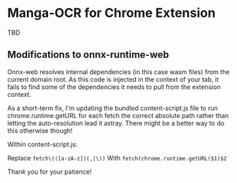 # Manga-OCR for Chrome Extension

TBD

## Modifications to onnx-runtime-web

Onnx-web resolves internal dependencies (in this case wasm files) from the current domain root. As this code is injected in the context of your tab, it fails to find some of the dependencies it needs to pull from the extension context. 

As a short-term fix, I'm updating the bundled content-script.js file to run chrome.runtime.getURL for each fetch the correct absolute path rather than letting the auto-resolution lead it astray. There might be a better way to do this otherwise though!

Within content-script.js:

Replace `fetch\(([a-zA-z])(,|\))`
With `fetch(chrome.runtime.getURL($1)$2`

Thank you for your patience!
